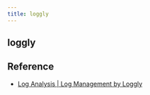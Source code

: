 ```yaml
---
title: loggly
---
```


## loggly


## Reference
* [Log Analysis | Log Management by Loggly](https://www.loggly.com/)
